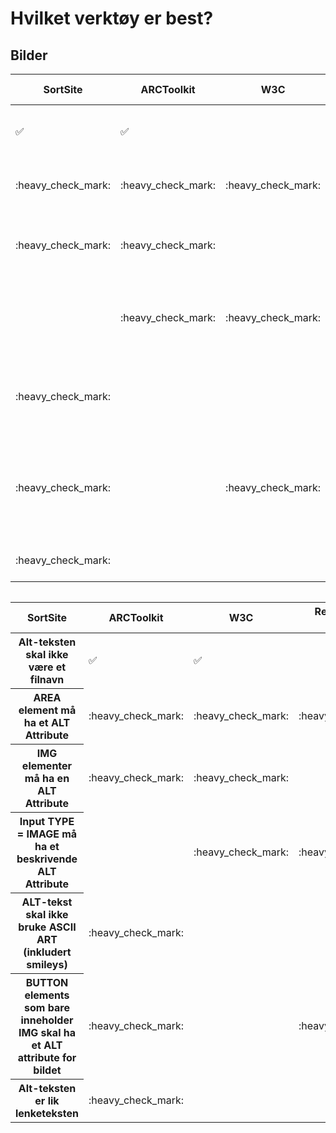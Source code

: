 # Hvilket verktøy er best?
## Bilder

<table>
    <thead>
        <tr>
            <th>SortSite</th>
            <th>ARCToolkit</th>
            <th>W3C</th>
            <th>Reglene som testes</th>
        </tr>
    </thead>
    <tbody>
        <tr>
            <td>✅</td>
            <td>✅</td>
            <td></td>
            <td>Alt-teksten skal ikke være et filnavn</td>
        </tr>
        <tr>
            <td>:heavy_check_mark:</td>
            <td>:heavy_check_mark:</td>
            <td>:heavy_check_mark:</td>
            <td>AREA element må ha et ALT Attribute </td>
        </tr>
        <tr>
            <td>:heavy_check_mark:</td>
            <td>:heavy_check_mark:</td>
            <td></td>
            <td>IMG elementer må ha en ALT Attribute</td>
        </tr>
        <tr>
            <td></td>
            <td>:heavy_check_mark:</td>
            <td>:heavy_check_mark:</td>
            <td>Input TYPE = IMAGE må ha et beskrivende ALT Attribute</td>
        </tr>
        <tr>
            <td>:heavy_check_mark:</td>
            <td></td>
            <td></td>
            <td>ALT-tekst skal ikke bruke ASCII ART (inkludert smileys)</td>
        </tr>
        <tr>
            <td>:heavy_check_mark:</td>
            <td></td>
            <td>:heavy_check_mark:</td>
            <td>BUTTON elements som bare inneholder 
IMG skal ha et ALT attribute for bildet</td>
        </tr>
        <tr>
            <td>:heavy_check_mark:</td>
            <td></td>
            <td></td>
            <td>Alt-teksten er lik lenketeksten</td>
        </tr>
  
</table>



<table align="left">
    <thead>
        <tr>
            <th>SortSite</th>
            <th>ARCToolkit</th>
            <th>W3C</th>
            <th>Reglene som testes</th>
        </tr>
    </thead>
    <tbody>
        <tr>
            <th>Alt-teksten skal ikke være et filnavn</td>
            <td>✅</td>
            <td>✅</td>
            <td></td>     
        </tr>
        <tr>
            <th>AREA element må ha et ALT Attribute </td>
            <td>:heavy_check_mark:</td>
            <td>:heavy_check_mark:</td>
            <td>:heavy_check_mark:</td>
        </tr>
        <tr>
            <th>IMG elementer må ha en ALT Attribute</td>
            <td>:heavy_check_mark:</td>
            <td>:heavy_check_mark:</td>
            <td></td>
        </tr>
        <tr>
            <th>Input TYPE = IMAGE må ha et beskrivende ALT Attribute</td>
            <td></td>
            <td>:heavy_check_mark:</td>
            <td>:heavy_check_mark:</td>
        </tr>
        <tr>
            <th>ALT-tekst skal ikke bruke ASCII ART (inkludert smileys)</td>
            <td>:heavy_check_mark:</td>
            <td></td>
            <td></td>
        </tr>
        <tr>
            <th>BUTTON elements som bare inneholder IMG skal ha et ALT attribute for bildet</td>
            <td>:heavy_check_mark:</td>
            <td></td>
            <td>:heavy_check_mark:</td>
        </tr>
        <tr>
            <th>Alt-teksten er lik lenketeksten</td>
            <td>:heavy_check_mark:</td>
            <td></td>
            <td></td>
        </tr>
  
</table>
